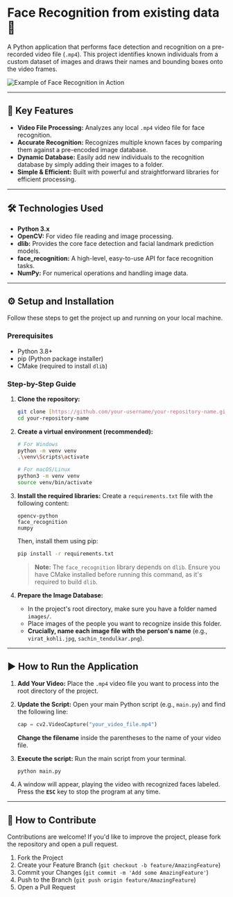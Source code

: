 # Face Recognition from existing data 🎥

A Python application that performs face detection and recognition on a pre-recorded video file (`.mp4`). This project identifies known individuals from a custom dataset of images and draws their names and bounding boxes onto the video frames.

![Example of Face Recognition in Action](https://i.imgur.com/3sFj7fG.png)

---

## 🌟 Key Features

* **Video File Processing:** Analyzes any local `.mp4` video file for face recognition.
* **Accurate Recognition:** Recognizes multiple known faces by comparing them against a pre-encoded image database.
* **Dynamic Database:** Easily add new individuals to the recognition database by simply adding their images to a folder.
* **Simple & Efficient:** Built with powerful and straightforward libraries for efficient processing.

---

## 🛠️ Technologies Used

* **Python 3.x**
* **OpenCV:** For video file reading and image processing.
* **dlib:** Provides the core face detection and facial landmark prediction models.
* **face\_recognition:** A high-level, easy-to-use API for face recognition tasks.
* **NumPy:** For numerical operations and handling image data.

---

## ⚙️ Setup and Installation

Follow these steps to get the project up and running on your local machine.

### **Prerequisites**

* Python 3.8+
* pip (Python package installer)
* CMake (required to install `dlib`)

### **Step-by-Step Guide**

1.  **Clone the repository:**
    ```bash
    git clone [https://github.com/your-username/your-repository-name.git](https://github.com/your-username/your-repository-name.git)
    cd your-repository-name
    ```

2.  **Create a virtual environment (recommended):**
    ```bash
    # For Windows
    python -m venv venv
    .\venv\Scripts\activate

    # For macOS/Linux
    python3 -m venv venv
    source venv/bin/activate
    ```

3.  **Install the required libraries:**
    Create a `requirements.txt` file with the following content:
    ```
    opencv-python
    face_recognition
    numpy
    ```
    Then, install them using pip:
    ```bash
    pip install -r requirements.txt
    ```
    > **Note:** The `face_recognition` library depends on `dlib`. Ensure you have CMake installed before running this command, as it's required to build `dlib`.

4.  **Prepare the Image Database:**
    * In the project's root directory, make sure you have a folder named `images/`.
    * Place images of the people you want to recognize inside this folder.
    * **Crucially, name each image file with the person's name** (e.g., `virat_kohli.jpg`, `sachin_tendulkar.png`).

---

## ▶️ How to Run the Application

1.  **Add Your Video:** Place the `.mp4` video file you want to process into the root directory of the project.

2.  **Update the Script:** Open your main Python script (e.g., `main.py`) and find the following line:
    ```python
    cap = cv2.VideoCapture("your_video_file.mp4")
    ```
    **Change the filename** inside the parentheses to the name of your video file.

3.  **Execute the script:** Run the main script from your terminal.
    ```bash
    python main.py
    ```

4.  A window will appear, playing the video with recognized faces labeled. Press the **`ESC`** key to stop the program at any time.

---

## 🤝 How to Contribute

Contributions are welcome! If you'd like to improve the project, please fork the repository and open a pull request.

1.  Fork the Project
2.  Create your Feature Branch (`git checkout -b feature/AmazingFeature`)
3.  Commit your Changes (`git commit -m 'Add some AmazingFeature'`)
4.  Push to the Branch (`git push origin feature/AmazingFeature`)
5.  Open a Pull Request

